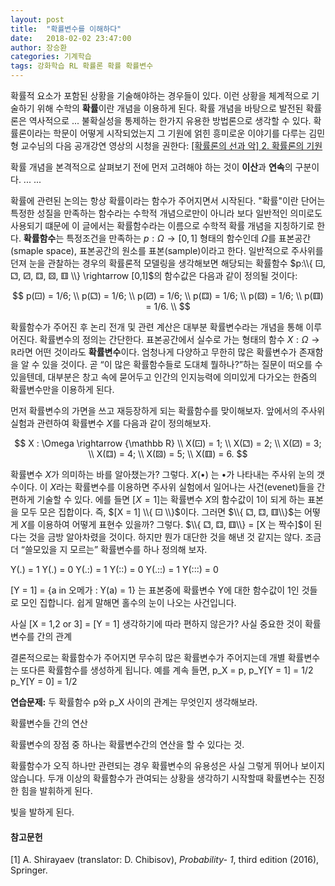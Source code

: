 ```yaml
---
layout: post
title:  "확률변수를 이해하다"
date:   2018-02-02 23:47:00
author: 장승환
categories: 기계학습
tags: 강화학습 RL 확률론 확률 확률변수 
---
```


확률적 요소가 포함된 상황을 기술해야하는 경우들이 있다. 이런 상황을 체계적으로 기술하기 위해 수학의 **확률**이란 개념을 이용하게 된다. 확률 개념을 바탕으로 발전된 확률론은 역사적으로 ...  불확실성을 통제하는 한가지 유용한 방법론으로 생각할 수 있다. 확률론이라는 학문이 어떻게 시작되었는지 그 기원에 얽힌 흥미로운 이야기를 다루는 김민형 교수님의 다음 공개강연 영상의 시청을 권한다: [[확률론의 선과 악] 2. 확률론의 기원](http://tv.naver.com/v/1402550)

확률 개념을 본격적으로 살펴보기 전에 먼저 고려해야 하는 것이 **이산**과 **연속**의 구분이다.
... ...

확률에 관련된 논의는 항상 확률이라는 함수가 주어지면서 시작된다. "확률"이란 단어는 특정한 성질을 만족하는 함수라는 수학적 개념으로만이 아니라 보다 일반적인 의미로도 사용되기 떄문에 이 글에서는 확률함수라는 이름으로 수학적 확률 개념을 지칭하기로 한다.
**확률함수**는 특정조건을 만족하는 $p: \Omega \rightarrow [0,1]$ 형태의 함수인데 $\Omega$를 표본공간(smaple space), 표본공간의 원소를 표본(sample)이라고 한다. 일반적으로 주사위를 던져 눈을 관찰하는 경우의 확률론적 모델링을 생각해보면 해당되는 확률함수 
$p:\\{ ⚀, ⚁, ⚂, ⚃, ⚄, ⚅ \\} \rightarrow [0,1]$의 함수값은 다음과 같이 정의될 것이다:

$$
p(⚀) = 1/6;  \\
p(⚁) = 1/6;  \\
p(⚂) = 1/6;  \\
p(⚃) = 1/6;  \\
p(⚄) = 1/6;  \\
p(⚅) = 1/6.  \\
$$

확률함수가 주어진 후 논리 전개 및 관련 계산은 대부분 확률변수라는 개념을 통해 이루어진다. 확률변수의 정의는 간단한다. 표본공간에서 실수로 가는 형태의 함수 $X: \Omega \rightarrow {\mathbb R}$라면 어떤 것이라도 **확률변수**이다. 엄청나게 다양하고 무한히 많은 확률변수가 존재함을 알 수 있을 것이다. 곧 “이 많은 확률함수들로 도대체 뭘하나?”하는 질문이 떠오를 수 있을텐데, 대부분은 창고 속에 묻어두고 인간의 인지능력에 의미있게 다가오는 한줌의 확률변수만을 이용하게 된다. 

먼저 확률변수의 가면을 쓰고 재등장하게 되는 확률함수를 맞이해보자. 앞에서의 주사위 실험과 관련하여 확률변수 $X$를 다음과 같이 정의해보자. 

$$
X : \Omega \rightarrow {\mathbb R} \\
X(⚀) = 1; \\
X(⚁) = 2; \\
X(⚂) = 3; \\
X(⚃) = 4; \\
X(⚄) = 5; \\
X(⚅) = 6.
$$

확률변수 $X$가 의미하는 바를 알아챘는가? 그렇다. $X(•)$ 는 •가 나타내는 주사위 눈의 갯수이다. 이 $X$라는 확률변수를 이용하면 주사위 실험에서 일어나는 사건(evenet)들을 간편하게 기술할 수 있다. 에를 들면 $[X = 1]$는 확률변수 $X$의 함수값이 1이 되게 하는 표본을 모두 모은 집합이다. 즉, $[X = 1] \\{ ⚀ \\}$이다. 그러면 $\\{ ⚁, ⚃, ⚅\\}$는 어떻게 $X$를 이용하여 어떻게 표현수 있을까?
그렇다. $\\{ ⚁, ⚃, ⚅\\} = [X 는 짝수]$이 된다는 것을 금방 알아차렸을 것이다. 하지만 뭔가 대단한 것을 해낸 것 같지는 않다. 
조금 더 “쓸모있을 지 모르는” 확률변수를 하나 정의해 보자. 

Y(.) = 1
Y(.) = 0
Y(.:) = 1
Y(::) = 0
Y(.::) = 1
Y(:::) = 0

[Y = 1] = {a in 오메가 : Y(a) = 1} 는 표본중에 확률변수 Y에 대한 함수값이 1인 것들로 모인 집합니다. 쉽게 말해면 홀수의 눈이 나오는 사건입니다. 

사실 [X = 1,2 or 3] = [Y = 1]
생각하기에 따라 편하지 않은가?
사실 중요한 것이 확률변수를 간의 관계

결론적으로는 확률함수가 주어지면 무수히 많은 확률변수가 주어지는데 개별 확률변수는 또다른 확률함수를 생성하게 됩니다. 예를 계속 들면, 
p_X = p, 
p_Y[Y = 1] = 1/2
p_Y[Y = 0] = 1/2

**연습문제:** 두 확률함수 p와 p_X 사이의 관계는 무엇인지 생각해보라.

확률변수들 간의 연산

확률변수의 장점 중 하나는 확률변수간의 연산을 할 수 있다는 것. 



확률함수가 오직 하나만 관련되는 경우 확률변수의 유용성은 사실 그렇게 뛰어나 보이지 않습니다. 두개 이상의 확률함수가 관여되는 상황을 생각하기 시작할때 확률변수는 진정한 힘을 발휘하게 된다. 

빛을 발하게 된다. 




#### 참고문헌

[1] A. Shirayaev (translator: D. Chibisov), *Probability- 1*, third edition (2016), Springer.





